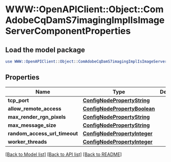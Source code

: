 # WWW::OpenAPIClient::Object::ComAdobeCqDamS7imagingImplIsImageServerComponentProperties

## Load the model package
```perl
use WWW::OpenAPIClient::Object::ComAdobeCqDamS7imagingImplIsImageServerComponentProperties;
```

## Properties
Name | Type | Description | Notes
------------ | ------------- | ------------- | -------------
**tcp_port** | [**ConfigNodePropertyString**](ConfigNodePropertyString.md) |  | [optional] 
**allow_remote_access** | [**ConfigNodePropertyBoolean**](ConfigNodePropertyBoolean.md) |  | [optional] 
**max_render_rgn_pixels** | [**ConfigNodePropertyString**](ConfigNodePropertyString.md) |  | [optional] 
**max_message_size** | [**ConfigNodePropertyString**](ConfigNodePropertyString.md) |  | [optional] 
**random_access_url_timeout** | [**ConfigNodePropertyInteger**](ConfigNodePropertyInteger.md) |  | [optional] 
**worker_threads** | [**ConfigNodePropertyInteger**](ConfigNodePropertyInteger.md) |  | [optional] 

[[Back to Model list]](../README.md#documentation-for-models) [[Back to API list]](../README.md#documentation-for-api-endpoints) [[Back to README]](../README.md)


